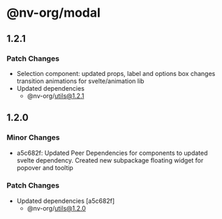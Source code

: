 # @nv-org/modal

## 1.2.1

### Patch Changes

- Selection component: updated props, label and options box changes transition animations for svelte/animation lib
- Updated dependencies
  - @nv-org/utils@1.2.1

## 1.2.0

### Minor Changes

- a5c682f: Updated Peer Dependencies for components to updated svelte dependency. Created new subpackage floating widget for popover and tooltip

### Patch Changes

- Updated dependencies [a5c682f]
  - @nv-org/utils@1.2.0
